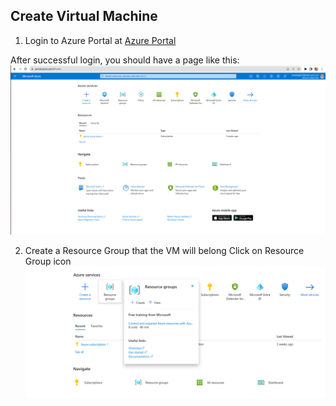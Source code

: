 ## Create Virtual Machine ##

1. Login to Azure Portal at [Azure Portal](www.portal.azure.com)

After successful login, you should have a page like this:
![Azure Portal home page](azure_portal_homepage.png)

2. Create a Resource Group that the VM will belong
   Click on Resource Group icon
   ![Resource Group](resource_group.png)
